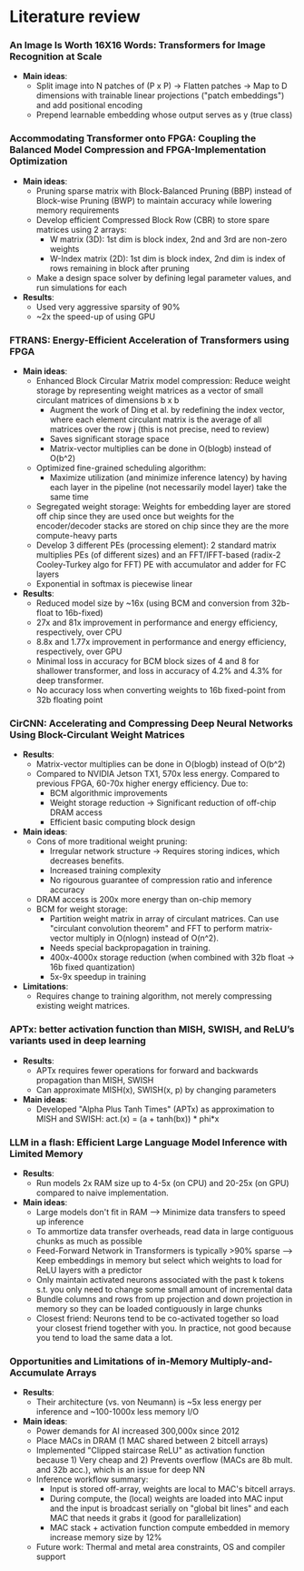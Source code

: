 # Literature review

### An Image Is Worth 16X16 Words: Transformers for Image Recognition at Scale
- **Main ideas**:
    - Split image into N patches of (P x P) -> Flatten patches -> Map to D dimensions with trainable linear projections ("patch embeddings") and add positional encoding
    - Prepend learnable embedding whose output serves as y (true class)

### Accommodating Transformer onto FPGA: Coupling the Balanced Model Compression and FPGA-Implementation Optimization
- **Main ideas**:
    - Pruning sparse matrix with Block-Balanced Pruning (BBP) instead of Block-wise Pruning (BWP) to maintain accuracy while lowering memory requirements
    - Develop efficient Compressed Block Row (CBR) to store spare matrices using 2 arrays:
        - W matrix (3D): 1st dim is block index, 2nd and 3rd are non-zero weights
        - W-Index matrix (2D): 1st dim is block index, 2nd dim is index of rows remaining in block after pruning
    - Make a design space solver by defining legal parameter values, and run simulations for each
- **Results**:
    - Used very aggressive sparsity of 90%
    - ~2x the speed-up of using GPU

###  FTRANS: Energy-Efficient Acceleration of Transformers using FPGA
- **Main ideas**:
    - Enhanced Block Circular Matrix model compression: Reduce weight storage by representing weight matrices as a vector of small circulant matrices of dimensions b x b
        - Augment the work of Ding et al. by redefining the index vector, where each element circulant matrix is the average of all matrices over the row j (this is not precise, need to review)
        - Saves significant storage space
        - Matrix-vector multiplies can be done in O(blogb) instead of O(b^2)
    - Optimized fine-grained scheduling algorithm:
        - Maximize utilization (and minimize inference latency) by having each layer in the pipeline (not necessarily model layer) take the same time
    - Segregated weight storage: Weights for embedding layer are stored off chip since they are used once but weights for the encoder/decoder stacks are stored on chip since they are the more compute-heavy parts
    - Develop 3 different PEs (processing element): 2 standard matrix multiplies PEs (of different sizes) and an FFT/IFFT-based (radix-2 Cooley-Turkey algo for FFT) PE with accumulator and adder for FC layers
    - Exponential in softmax is piecewise linear
- **Results**:
    - Reduced model size by ~16x (using BCM and conversion from 32b-float to 16b-fixed)
    - 27x and 81x improvement in performance and energy efficiency, respectively, over CPU
    - 8.8x and 1.77x improvement in performance and energy efficiency, respectively, over GPU
    - Minimal loss in accuracy for BCM block sizes of 4 and 8 for shallower transformer, and loss in accuracy of 4.2% and 4.3% for deep transformer.
    - No accuracy loss when converting weights to 16b fixed-point from 32b floating point

###  CirCNN: Accelerating and Compressing Deep Neural Networks Using Block-Circulant Weight Matrices
- **Results**:
    - Matrix-vector multiplies can be done in O(blogb) instead of O(b^2)
    - Compared to NVIDIA Jetson TX1, 570x less energy. Compared to previous FPGA, 60-70x higher energy efficiency. Due to:
        - BCM algorithmic improvements
        - Weight storage reduction -> Significant reduction of off-chip DRAM access
        - Efficient basic computing block design
- **Main ideas**:
    - Cons of more traditional weight pruning:
        - Irregular network structure -> Requires storing indices, which decreases benefits.
        - Increased training complexity
        - No rigourous guarantee of compression ratio and inference accuracy
    - DRAM access is 200x more energy than on-chip memory
    - BCM for weight storage:
        - Partition weight matrix in array of circulant matrices. Can use "circulant convolution theorem" and FFT to perform matrix-vector multiply in O(nlogn) instead of O(n^2).
        - Needs special backpropagation in training.
        - 400x-4000x storage reduction (when combined with 32b float -> 16b fixed quantization)
        - 5x-9x speedup in training
- **Limitations**:
    - Requires change to training algorithm, not merely compressing existing weight matrices.

### APTx: better activation function than MISH, SWISH, and ReLU’s variants used in deep learning
- **Results**:
    - APTx requires fewer operations for forward and backwards propagation than MISH, SWISH
    - Can approximate MISH(x), SWISH(x, p) by changing parameters
- **Main ideas**:
    - Developed "Alpha Plus Tanh Times" (APTx) as approximation to MISH and SWISH: act.(x) = (a + tanh(bx)) * phi*x

### LLM in a flash: Efficient Large Language Model Inference with Limited Memory
- **Results**:
    - Run models 2x RAM size up to 4-5x (on CPU) and 20-25x (on GPU) compared to naive implementation.
- **Main ideas**:
    - Large models don't fit in RAM --> Minimize data transfers to speed up inference
    - To ammortize data transfer overheads, read data in large contiguous chunks as much as possible
    - Feed-Forward Network in Transformers is typically >90% sparse --> Keep embeddings in memory but select which weights to load for ReLU layers with a predictor
    - Only maintain activated neurons associated with the past k tokens s.t. you only need to change some small amount of incremental data
    - Bundle columns and rows from up projection and down projection in memory so they can be loaded contiguously in large chunks
    - Closest friend: Neurons tend to be co-activated together so load your closest friend together with you. In practice, not good because you tend to load the same data a lot.

### Opportunities and Limitations of in-Memory Multiply-and-Accumulate Arrays
- **Results**:
    - Their architecture (vs. von Neumann) is ~5x less energy per inference and ~100-1000x less memory I/O
- **Main ideas**:
    - Power demands for AI increased 300,000x since 2012
    - Place MACs in DRAM (1 MAC shared between 2 bitcell arrays)
    - Implemented "Clipped staircase ReLU" as activation function because 1) Very cheap and 2) Prevents overflow (MACs are 8b mult. and 32b acc.), which is an issue for deep NN
    - Inference workflow summary:
        - Input is stored off-array, weights are local to MAC's bitcell arrays.
        - During compute, the (local) weights are loaded into MAC input and the input is broadcast serially on "global bit lines" and each MAC that needs it grabs it (good for parallelization)
        - MAC stack + activation function compute embedded in memory increase memory size by 12%
    - Future work: Thermal and metal area constraints, OS and compiler support
